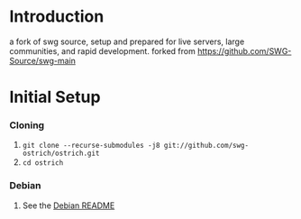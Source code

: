 # Introduction

a fork of swg source, setup and prepared for live servers, large communities, and rapid development. forked from https://github.com/SWG-Source/swg-main

# Initial Setup

### Cloning
 1. `git clone --recurse-submodules -j8 git://github.com/swg-ostrich/ostrich.git`
 2. `cd ostrich`

### Debian
1. See the [Debian README](/utils/initial-setup/debian/README.md)
